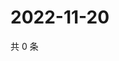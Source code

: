 # 2022-11-20

共 0 条

<!-- BEGIN WEIBO -->
<!-- 最后更新时间 Sun Nov 20 2022 20:08:17 GMT+0800 (China Standard Time) -->

<!-- END WEIBO -->
